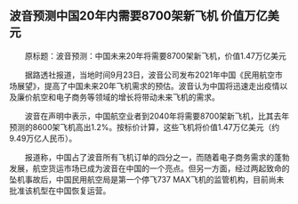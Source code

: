 ## 波音预测中国20年内需要8700架新飞机 价值万亿美元
　　原标题：波音预测：中国未来20年将需要8700架新飞机，价值1.47万亿美元

　　据路透社报道，当地时间9月23日，波音公司发布2021年中国《民用航空市场展望》，提高了中国未来20年飞机需求的预估。波音认为中国将迅速走出疫情以及廉价航空和电子商务等领域的增长将带动未来飞机的需求。

　　波音在声明中表示，中国航空业者到2040年将需要8700架新飞机，比其去年预测的8600架飞机高出1.2%。按标价计算，这些飞机将价值1.47万亿美元（约9.49万亿人民币）。

　　报道称，中国占了波音所有飞机订单的四分之一，而随着电子商务需求的蓬勃发展，航空货运市场已成为波音在中国的一个亮点。但另一方面，经过两起致命的坠机事故后，中国民用航空局是第一个停飞737 MAX飞机的监管机构，目前尚未批准该机型在中国恢复运营。

